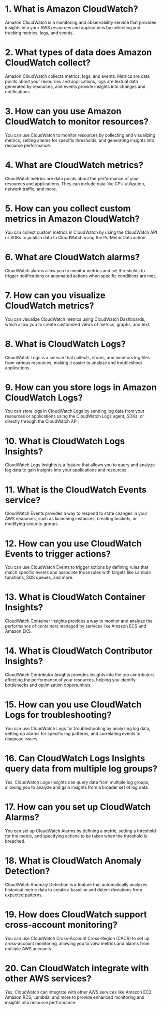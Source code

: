 # 1. What is Amazon CloudWatch?
Amazon CloudWatch is a monitoring and observability service that provides insights into your AWS resources and applications by collecting and tracking metrics, logs, and events.

# 2. What types of data does Amazon CloudWatch collect?
Amazon CloudWatch collects metrics, logs, and events. Metrics are data points about your resources and applications, logs are textual data generated by resources, and events provide insights into changes and notifications.

# 3. How can you use Amazon CloudWatch to monitor resources?
You can use CloudWatch to monitor resources by collecting and visualizing metrics, setting alarms for specific thresholds, and generating insights into resource performance.

# 4. What are CloudWatch metrics?
CloudWatch metrics are data points about the performance of your resources and applications. They can include data like CPU utilization, network traffic, and more.

# 5. How can you collect custom metrics in Amazon CloudWatch?
You can collect custom metrics in CloudWatch by using the CloudWatch API or SDKs to publish data to CloudWatch using the PutMetricData action.

# 6. What are CloudWatch alarms?
CloudWatch alarms allow you to monitor metrics and set thresholds to trigger notifications or automated actions when specific conditions are met.

# 7. How can you visualize CloudWatch metrics?
You can visualize CloudWatch metrics using CloudWatch Dashboards, which allow you to create customized views of metrics, graphs, and text.

# 8. What is CloudWatch Logs?
CloudWatch Logs is a service that collects, stores, and monitors log files from various resources, making it easier to analyze and troubleshoot applications.

# 9. How can you store logs in Amazon CloudWatch Logs?
You can store logs in CloudWatch Logs by sending log data from your resources or applications using the CloudWatch Logs agent, SDKs, or directly through the CloudWatch API.

# 10. What is CloudWatch Logs Insights?
CloudWatch Logs Insights is a feature that allows you to query and analyze log data to gain insights into your applications and resources.

# 11. What is the CloudWatch Events service?
CloudWatch Events provides a way to respond to state changes in your AWS resources, such as launching instances, creating buckets, or modifying security groups.

# 12. How can you use CloudWatch Events to trigger actions?
You can use CloudWatch Events to trigger actions by defining rules that match specific events and associate those rules with targets like Lambda functions, SQS queues, and more.

# 13. What is CloudWatch Container Insights?
CloudWatch Container Insights provides a way to monitor and analyze the performance of containers managed by services like Amazon ECS and Amazon EKS.

# 14. What is CloudWatch Contributor Insights?
CloudWatch Contributor Insights provides insights into the top contributors affecting the performance of your resources, helping you identify bottlenecks and optimization opportunities.

# 15. How can you use CloudWatch Logs for troubleshooting?
You can use CloudWatch Logs for troubleshooting by analyzing log data, setting up alarms for specific log patterns, and correlating events to diagnose issues.

# 16. Can CloudWatch Logs Insights query data from multiple log groups?
Yes, CloudWatch Logs Insights can query data from multiple log groups, allowing you to analyze and gain insights from a broader set of log data.

# 17. How can you set up CloudWatch Alarms?
You can set up CloudWatch Alarms by defining a metric, setting a threshold for the metric, and specifying actions to be taken when the threshold is breached.

# 18. What is CloudWatch Anomaly Detection?
CloudWatch Anomaly Detection is a feature that automatically analyzes historical metric data to create a baseline and detect deviations from expected patterns.

# 19. How does CloudWatch support cross-account monitoring?
You can use CloudWatch Cross-Account Cross-Region (CACR) to set up cross-account monitoring, allowing you to view metrics and alarms from multiple AWS accounts.

# 20. Can CloudWatch integrate with other AWS services?
Yes, CloudWatch can integrate with other AWS services like Amazon EC2, Amazon RDS, Lambda, and more to provide enhanced monitoring and insights into resource performance.
